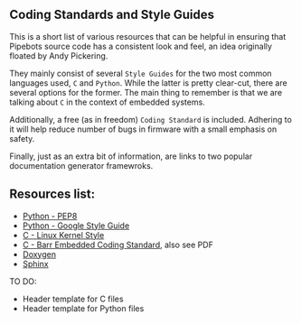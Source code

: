 ## Coding Standards and Style Guides

This is a short list of various resources that can be helpful in ensuring that Pipebots source code has a consistent look and feel, an idea originally floated by Andy Pickering.

They mainly consist of several `Style Guides` for the two most common languages used, `C` and `Python`. While the latter is pretty clear-cut, there are several options for the former. The main thing to remember is that we are talking about `C` in the context of embedded systems.

Additionally, a free (as in freedom) `Coding Standard` is included. Adhering to it will help reduce number of bugs in firmware with a small emphasis on safety.

Finally, just as an extra bit of information, are links to two popular documentation generator framewroks.

Resources list:
---
- [Python - PEP8](https://www.python.org/dev/peps/pep-0008/)
- [Python - Google Style Guide](https://google.github.io/styleguide/pyguide.html)
- [C - Linux Kernel Style](https://www.kernel.org/doc/html/v4.10/process/coding-style.html)
- [C - Barr Embedded Coding Standard](https://barrgroup.com/embedded-systems/books/embedded-c-coding-standard), also see PDF
- [Doxygen](http://www.doxygen.nl/index.html)
- [Sphinx](http://www.sphinx-doc.org/en/master/contents.html)

TO DO:
- Header template for C files
- Header template for Python files




